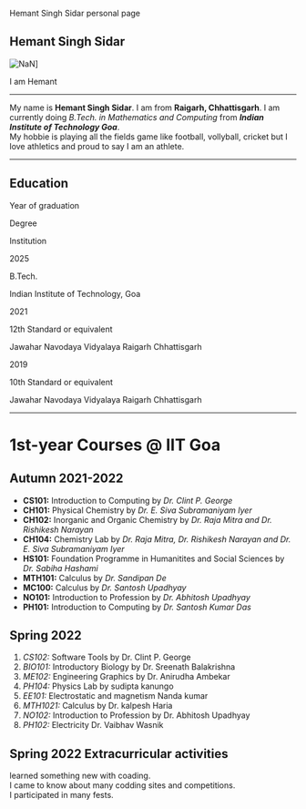Hemant Singh Sidar personal page

Hemant Singh Sidar
------------------

![NaN](https://drive.google.com/drive/folders/1V-fRBJZ55MaDJvuLZEXOPVRK4U10aDyV)]

I am Hemant

* * *

My name is **Hemant Singh Sidar**. I am from **Raigarh, Chhattisgarh**. I am currently doing _B.Tech. in Mathematics and Computing_ from _**Indian Institute of Technology Goa**_.  
My hobbie is playing all the fields game like football, vollyball, cricket but I love athletics and proud to say I am an athlete.  

* * *

Education
---------

Year of graduation

Degree

Institution

2025

B.Tech.

Indian Institute of Technology, Goa

2021

12th Standard or equivalent

Jawahar Navodaya Vidyalaya Raigarh Chhattisgarh

2019

10th Standard or equivalent

Jawahar Navodaya Vidyalaya Raigarh Chhattisgarh

* * *

1st-year Courses @ IIT Goa
==========================

Autumn 2021-2022
----------------

*   **CS101:** Introduction to Computing by _Dr. Clint P. George_
*   **CH101:** Physical Chemistry by _Dr. E. Siva Subramaniyam Iyer_
*   **CH102:** Inorganic and Organic Chemistry by _Dr. Raja Mitra and Dr. Rishikesh Narayan_
*   **CH104:** Chemistry Lab by _Dr. Raja Mitra, Dr. Rishikesh Narayan and Dr. E. Siva Subramaniyam Iyer_
*   **HS101:** Foundation Programme in Humanitites and Social Sciences by _Dr. Sabiha Hashami_
*   **MTH101:** Calculus by _Dr. Sandipan De_
*   **MC100:** Calculus by _Dr. Santosh Upadhyay_
*   **NO101:** Introduction to Profession by _Dr. Abhitosh Upadhyay_
*   **PH101:** Introduction to Computing by _Dr. Santosh Kumar Das_

Spring 2022
-----------

1.  _CS102:_ Software Tools by Dr. Clint P. George
2.  _BIO101:_ Introductory Biology by Dr. Sreenath Balakrishna
3.  _ME102:_ Engineering Graphics by Dr. Anirudha Ambekar
4.  _PH104:_ Physics Lab by sudipta kanungo
5.  _EE101:_ Electrostatic and magnetism Nanda kumar
6.  _MTH1021:_ Calculus by Dr. kalpesh Haria
7.  _NO102:_ Introduction to Profession by Dr. Abhitosh Upadhyay
8.  _PH102:_ Electricity Dr. Vaibhav Wasnik

Spring 2022 Extracurricular activities
--------------------------------------

learned something new with coading.  
I came to know about many codding sites and competitions.  
I participated in many fests.

